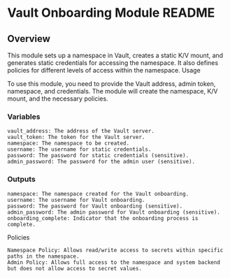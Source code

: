 # Vault Onboarding Module README
## Overview

This module sets up a namespace in Vault, creates a static K/V mount, and generates static credentials for accessing the namespace. It also defines policies for different levels of access within the namespace.
Usage

To use this module, you need to provide the Vault address, admin token, namespace, and credentials. The module will create the namespace, K/V mount, and the necessary policies.
### Variables

    vault_address: The address of the Vault server.
    vault_token: The token for the Vault server.
    namespace: The namespace to be created.
    username: The username for static credentials.
    password: The password for static credentials (sensitive).
    admin_password: The password for the admin user (sensitive).

### Outputs

    namespace: The namespace created for the Vault onboarding.
    username: The username for Vault onboarding.
    password: The password for Vault onboarding (sensitive).
    admin_password: The admin password for Vault onboarding (sensitive).
    onboarding_complete: Indicator that the onboarding process is complete.

Policies

    Namespace Policy: Allows read/write access to secrets within specific paths in the namespace.
    Admin Policy: Allows full access to the namespace and system backend but does not allow access to secret values.
